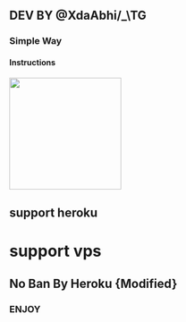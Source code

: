   ## DEV BY @XdaAbhi/_\TG

  ### Simple Way

  #### Instructions 

  <p><a href="https://heroku.com/deploy?template=https://github.com/abhiseksh/tgtlg"> <img src="https://img.shields.io/badge/Deploy%20To%20Heroku-blueviolet?style=for-the-badge&logo=heroku" width="200""/></a></p>
 
## support heroku
# support vps
## No Ban By Heroku  {Modified}
 ###               ENJOY
